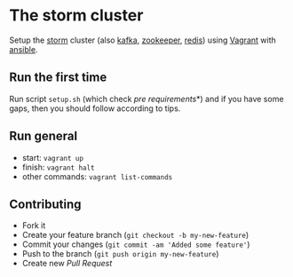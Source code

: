 The storm cluster
=====================
Setup the  [storm] cluster (also [kafka], [zookeeper], [redis]) using [Vagrant] with [ansible].

## Run the first time
Run script `setup.sh` (which check *pre requirements**) and if you have some gaps, then you should follow according to tips.

## Run general
* start: `vagrant up`
* finish: `vagrant halt`
* other commands: `vagrant list-commands`

## Contributing
* Fork it
* Create your feature branch (`git checkout -b my-new-feature`)
* Commit your changes (`git commit -am 'Added some feature'`)
* Push to the branch (`git push origin my-new-feature`)
* Create new *Pull Request*

[storm]:https://storm.incubator.apache.org/
[kafka]:http://kafka.apache.org/
[zookeeper]:http://zookeeper.apache.org/
[Vagrant]:http://www.vagrantup.com/
[ansible]:http://www.ansible.com/
[redis]:http://redis.io/

